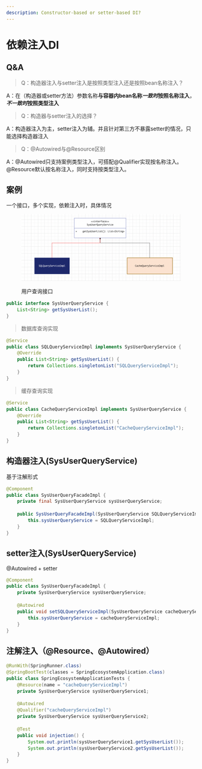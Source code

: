 ```yaml
---
description: Constructor-based or setter-based DI?
---
```


# 依赖注入DI

##

## Q\&A

> Q：构造器注入与setter注入是按照类型注入还是按照bean名称注入？

A：在（构造器或setter方法）参数名称**与容器内bean名称**_**一致时**_**按照名称注入**，_**不一致时**_**按照类型注入**

> Q：构造器与setter注入的选择？

A：构造器注入为主，setter注入为辅。并且针对第三方不暴露setter的情况，只能选择构造器注入

> Q：@Autowired与@Resource区别

A：@Autowired只支持案例类型注入，可搭配@Qualifier实现按名称注入。@Resource默认按名称注入，同时支持按类型注入。

## 案例

一个接口，多个实现，依赖注入时，具体情况

<figure><img src="../.gitbook/assets/image.png" alt=""><figcaption><p>用户查询接口</p></figcaption></figure>

```java
public interface SysUserQueryService {
    List<String> getSysUserList();
}
```

> 数据库查询实现

```java
@Service
public class SQLQueryServiceImpl implements SysUserQueryService {
    @Override
    public List<String> getSysUserList() {
        return Collections.singletonList("SQLQueryServiceImpl");
    }
}
```

> 缓存查询实现

```java
@Service
public class CacheQueryServiceImpl implements SysUserQueryService {
    @Override
    public List<String> getSysUserList() {
        return Collections.singletonList("CacheQueryServiceImpl");
    }
}
```

## 构造器注入(SysUserQueryService)

基于注解形式

```java
@Component
public class SysUserQueryFacadeImpl {
    private final SysUserQueryService sysUserQueryService;

    public SysUserQueryFacadeImpl(SysUserQueryService SQLQueryServiceImpl) {
        this.sysUserQueryService = SQLQueryServiceImpl;
    }
}
```

## setter注入(SysUserQueryService)

@Autowired + setter

```java
@Component
public class SysUserQueryFacadeImpl {
    private SysUserQueryService sysUserQueryService;

    @Autowired
    public void setSQLQueryServiceImpl(SysUserQueryService cacheQueryServiceImpl) {
        this.sysUserQueryService = cacheQueryServiceImpl;
    }
}
```

## 注解注入（@Resource、@Autowired）

```java
@RunWith(SpringRunner.class)
@SpringBootTest(classes = SpringEcosystemApplication.class)
public class SpringEcosystemApplicationTests {
    @Resource(name = "cacheQueryServiceImpl")
    private SysUserQueryService sysUserQueryService1;

    @Autowired
    @Qualifier("cacheQueryServiceImpl")
    private SysUserQueryService sysUserQueryService2;

    @Test
    public void injection() {
        System.out.println(sysUserQueryService1.getSysUserList());
        System.out.println(sysUserQueryService2.getSysUserList());
    }
}
```
